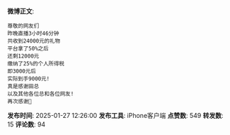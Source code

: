 **微博正文**: 
```
尊敬的网友们
昨晚直播3小时46分钟
共收到24000元的礼物
平台拿了50%之后
还剩12000元
缴纳了25%的个人所得税
即3000元后
实际到手9000元!
真是感谢田总
以及其他各位总和各位网友!
再次感谢🙏
```
**发布时间**: 2025-01-27 12:26:00
**发布工具**: iPhone客户端
**点赞数**: 549
**转发数**: 15
**评论数**: 94
